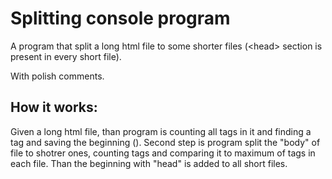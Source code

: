 # Splitting console program
A program that split a long html file to some shorter files (&lt;head> section is present in every short file).

With polish comments.

## How it works:

Given a long html file, than program is counting all tags in it and finding a <body> tag and saving the beginning (<head>).
Second step is program split the "body" of file to shotrer ones, counting tags and comparing it to maximum of tags in each file.
Than the beginning with "head" is added to all short files.


